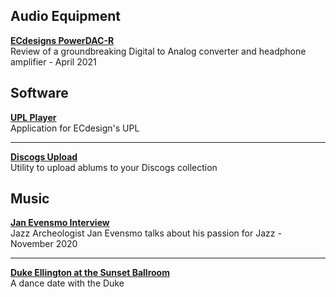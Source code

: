 
## Audio Equipment

**[ECdesigns PowerDAC-R](PDR-Preview)**    
Review of a groundbreaking Digital to Analog converter and headphone amplifier - April 2021

## Software

**[UPL Player](https://github.com/paulstephane/UPLPlayer)**    
Application for ECdesign's UPL

---

**[Discogs Upload](discogs_upload)**    
Utility to upload ablums to your Discogs collection

## Music

**[Jan Evensmo Interview](JanEvensmo)**    
Jazz Archeologist Jan Evensmo talks about his passion for Jazz - November 2020

---

**[Duke Ellington at the Sunset Ballroom](Sunset)**    
A dance date with the Duke



